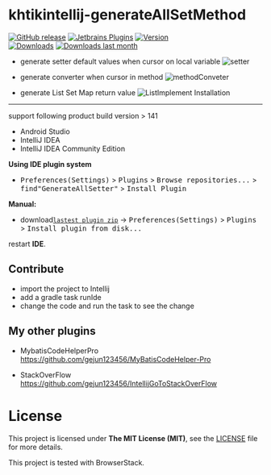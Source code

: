 # khtikintellij-generateAllSetMethod


[![GitHub release][release-img]][latest-release] [![Jetbrains Plugins][plugin-img]][plugin] 
[![Version](http://phpstorm.espend.de/badge/9360/version)][plugin]  
[![Downloads](http://phpstorm.espend.de/badge/9360/downloads)][plugin]
[![Downloads last month](http://phpstorm.espend.de/badge/9360/last-month)][plugin]

- generate setter default values when cursor on local variable
![setter](https://raw.githubusercontent.com/gejun123456/intellij-generateAllSetMethod/master/screenshot/generateSetterPlugin.gif)

- generate converter when cursor in method
![methodConveter](https://raw.githubusercontent.com/gejun123456/intellij-generateAllSetMethod/master/screenshot/generate_the_conveter.gif)

- generate List Set Map return value
![ListImplement](https://raw.githubusercontent.com/gejun123456/intellij-generateAllSetMethod/master/screenshot/generate_list_default_value.gif)
Installation
----

support following product build version > 141

- Android Studio
- IntelliJ IDEA
- IntelliJ IDEA Community Edition

**Using IDE plugin system**
- <kbd>Preferences(Settings)</kbd> > <kbd>Plugins</kbd> > <kbd>Browse repositories...</kbd> > <kbd>find"GenerateAllSetter"</kbd> > <kbd>Install Plugin</kbd>

**Manual:**
- download[`lastest plugin zip`][latest-release] -> <kbd>Preferences(Settings)</kbd> > <kbd>Plugins</kbd> > <kbd>Install plugin from disk...</kbd>

restart **IDE**.

## Contribute 
- import the project to Intellij
- add a gradle task runIde
- change the code and run the task to see the change

## My other plugins
- MybatisCodeHelperPro  https://github.com/gejun123456/MyBatisCodeHelper-Pro

- StackOverFlow https://github.com/gejun123456/IntellijGoToStackOverFlow

[release-img]: https://img.shields.io/github/release/gejun123456/intellij-generateAllSetMethod.svg
[latest-release]: https://github.com/gejun123456/intellij-generateAllSetMethod/releases/latest
[plugin-img]: https://img.shields.io/badge/plugin-9360-orange.svg
[plugin]: https://plugins.jetbrains.com/plugin/9360

# License

This project is licensed under **The MIT License (MIT)**, see the
[LICENSE](LICENSE) file for more details.

This project is tested with BrowserStack.
